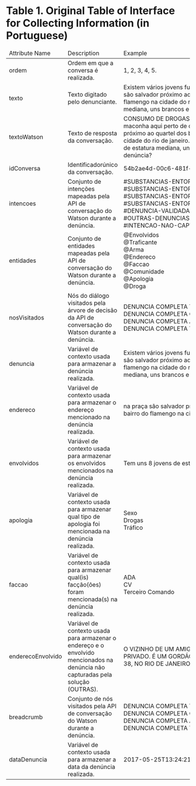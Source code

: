 # Table 1. Original Table of Interface for Collecting Information (in Portuguese)

<table>
  <thead>
    <tr>
      <td>Attribute Name</td>
      <td>Description</td>
      <td>Example</td>
    </tr>
  </thead>
  <tbody>
    <tr>
      <td>ordem</td>
      <td>Ordem em que a conversa é realizada.</td>
      <td>1, 2, 3, 4, 5.</td>
    </tr>
    <tr>
      <td>texto</td>
      <td>Texto digitado pelo denunciante.</td>
      <td>Existem vários jovens fumando maconha aqui perto de casa, na praça são salvador próximo ao quartel dos bombeiros, fica aqui no bairro do flamengo na cidade do rio de janeiro. Tem uns 8 jovens de estatura mediana, uns brancos e outros negros.</td>
    </tr>
    <tr>
      <td>textoWatson</td>
      <td>Texto de resposta da conversação.</td>
      <td>CONSUMO DE DROGAS - [Denúncia]: Existem vários jovens fumando maconha aqui perto de casa, no [Endereço]: na praça são salvador próximo ao quartel dos bombeiros, fica aqui no bairro do flamengo na cidade do rio de janeiro. e com o(s) [Envolvido(s)]: Tem uns 8 jovens de estatura mediana, uns brancos e outros negros. Valida essa denúncia?</td>
    </tr>
    <tr>
      <td>idConversa</td>
      <td>Identificadorúnico da conversação.</td>
      <td>54b2ae4d-00c6-481f-90ca-6146d4794d51.</td>
    </tr>
    <tr>
      <td>intencoes</td>
      <td>Conjunto de intenções mapeadas pela API de conversação do Watson durante a denúncia.</td>
      <td nowrap>#SUBSTANCIAS-ENTORPECENTES-TIROTEIO-ENTRE-QUADRILHAS</br>
        #SUBSTANCIAS-ENTORPECENTES-TRAFICO-DE-DROGAS</br>
        #SUBSTANCIAS-ENTORPECENTES-CONSUMO-DE-DROGAS</br>
        #SUBSTANCIAS-ENTORPECENTES-APOLOGIA-AO-TRAFICO</br>
        #DENUNCIA-VALIDADA</br>
        #OUTRAS-DENUNCIAS</br>
        #INTENCAO-NAO-CAPTURADA
      </td>
    </tr>
    <tr>
      <td>entidades</td>
      <td>Conjunto de entidades mapeadas pela API de conversação do Watson durante a denúncia.</td>
      <td>@Envolvidos</br>
        @Traficante</br>
        @Arma</br>
        @Endereco</br>
        @Faccao</br>
        @Comunidade</br>
        @Apologia</br>
        @Droga
      </td>
    </tr>
    <tr>
      <td>nosVisitados</td>
      <td>Nós do diálogo visitados pela árvore de decisão da API de conversação do Watson durante a denúncia.</td>
      <td>DENUNCIA COMPLETA TRAFICO DE DROGAS</br>
        DENUNCIA COMPLETA CONSUMO DE DROGAS</br>
        DENUNCIA COMPLETA APOLOGIA</br>
        DENUNCIA COMPLETA TIROTEIO
    </td>
    </tr>
    <tr>
      <td>denuncia</td>
      <td>Variável de contexto usada para armazenar a denúncia realizada.</td>
      <td>Existem vários jovens fumando maconha aquiperto de casa, na praça são salvador próximo ao quartel dos bombeiros, fica aqui no bairro do flamengo na cidade do rio de janeiro. Tem uns 8 jovens de estatura mediana, uns brancos e outros negros.</td>
    </tr>
    <tr>
      <td>endereco</td>
      <td>Variável de contexto usada para armazenar o endereço mencionado na denúncia realizada.</td>
      <td>na praça são salvador próximo ao quartel dos bombeiros, fica aqui no bairro do flamengo na cidade do rio de janeiro.</td>
    </tr>
    <tr>
      <td>envolvidos</td>
      <td>Variável de contexto usada para armazenar os envolvidos mencionados na denúncia realizada.</td>
      <td>Tem uns 8 jovens de estatura mediana, uns brancos e outros negros.</td>
    </tr>
    <tr>
      <td>apologia</td>
      <td>Variável de contexto usada para armazenar qual tipo de apologia foi mencionada na denúncia realizada.</td>
      <td>Sexo</br>
        Drogas</br>
        Tráfico
      </td>
    </tr>
    <tr>
      <td>faccao</td>
      <td>Variável de contexto usada para armazenar qual(is) facção(ões) foram mencionada(s) na denúncia realizada.</td>
      <td>ADA</br>
        CV</br>
        Terceiro Comando
      </td>
    </tr>
    <tr>
      <td>enderecoEnvolvido</td>
      <td>Variável de contexto usada para armazenar o endereço e o envolvido mencionados na denúncia não capturadas pela solução (OUTRAS).</td>
      <td>O VIZINHO DE UM AMIGO MEU MANTÉM A MÃE DELE EM CÁRCERE PRIVADO. É UM GORDÃO QUE MORA AQUI NA VISCONDE DE PIRAJÁ 38, NO RIO DE JANEIRO, EM IPANEMA.</td>
    </tr>
    <tr>
      <td>breadcrumb</td>
      <td>Conjunto de nós visitados pela API de conversação do Watson durante a denúncia.</td>
      <td>DENUNCIA COMPLETA TRAFICO DE DROGAS</br>
        DENUNCIA COMPLETA CONSUMO DE DROGAS</br>
        DENUNCIA COMPLETA APOLOGIA</br>
        DENUNCIA COMPLETA TIROTEIO
      </td>
    </tr>
    <tr>
      <td>dataDenuncia</td>
      <td>Variável de contexto usada para armazenar a data da denúncia realizada.</td>
      <td>2017-05-25T13:24:21.179Z</td>
    </tr>
  </tbody>
</table>
